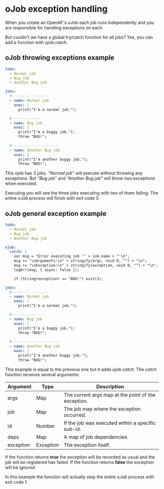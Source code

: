 # oJob exception handling

When you create an OpenAF's oJob each job runs independently and you are responsible for handling exceptions on each. 

But couldn't we have a global try/catch function for all jobs? Yes, you can add a function with _ojob.catch_.

## oJob throwing exceptions example

````yaml
todo:
  - Normal job
  - Bug job
  - Another Bug job

jobs:
  #-----------------
  - name: Normal job
    exec: |
      print("I'm a normal job.");

  #--------------
  - name: Bug job
    exec: |
      print("I'm a buggy job.");
      throw "BUG!";
  
  #----------------------
  - name: Another Bug job
    exec: |
      print("I'm another buggy job.");
      throw "BUG!";
````

This ojob has 3 jobs. _"Normal job"_ will execute without throwing any exceptions. But _"Bug job"_ and _"Another Bug job"_ will throw two exceptions when executed.

Executing you will see the three jobs executing with two of them failing. The entire oJob process will finish with exit code 0.

## oJob general exception example

````yaml
todo:
  - Normal job
  - Bug job
  - Another Bug job

ojob:
  catch: |
    var msg = "Error executing job '" + job.name + "'\n";
    msg += "\nArguments:\n" + stringify(args, void 0, "") + "\n";
    msg += "\nException:\n" + stringify(exception, void 0, "") + "\n";
    logErr(msg, { async: false });

    if (String(exception) == "BUG!") exit(1);

jobs:
  #-----------------
  - name: Normal job
    exec: |
      print("I'm a normal job.");

  #--------------
  - name: Bug job
    exec: |
      print("I'm a buggy job.");
      throw "BUG!";
  
  #----------------------
  - name: Another Bug job
    exec: |
      print("I'm another buggy job.");
      throw "BUG!";
````

This example is equal to the previous one but it adds _ojob.catch_. The _catch_ function receives several arguments:

| Argument | Type | Description |
|----------|------|-------------|
| args | Map | The current args map at the point of the exception. |
| job | Map | The job map where the exception occurred. |
| id | Number | If the job was executed within a specific sub-id. |
| deps | Map | A map of job dependencies. |
| exception | Exception | The exception itself. |

If the function returns __true__ the exception will be recorded as usual and the job will be registered has failed. If the function returns __false__ the exception will be ignored.

In this example the function will actually stop the entire oJob process with exit code 1.